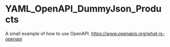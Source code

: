 # YAML_OpenAPI_DummyJson_Products

A small example of how to use OpenAPI.
https://www.openapis.org/what-is-openapi

